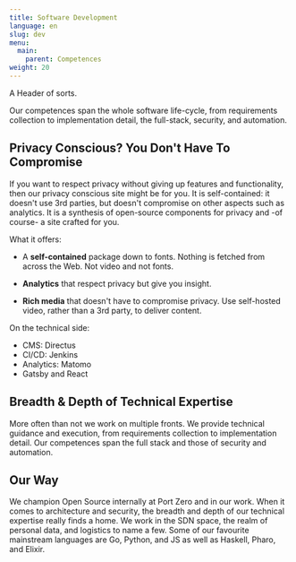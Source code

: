 ```yaml
---
title: Software Development
language: en
slug: dev
menu:
  main:
    parent: Competences
weight: 20
---
```


<p class="lead">
   A Header of sorts.
</p>

Our competences span the whole software life-cycle, from requirements collection to implementation detail, the full-stack, security, and automation.

## Privacy Conscious? You Don't Have To Compromise

If you want to respect privacy without giving up features and functionality, then our privacy conscious site might be for you.
It is self-contained: it doesn't use 3rd parties, but doesn't compromise on other aspects such as analytics.
It is a synthesis of open-source components for privacy and -of course- a site crafted for you.

What it offers:

- A **self-contained** package down to fonts.
Nothing is fetched from across the Web.
Not video and not fonts.

- **Analytics** that respect privacy but give you insight.

- **Rich media** that doesn't have to compromise privacy.
Use self-hosted video, rather than a 3rd party, to deliver content.

On the technical side:

- CMS: Directus
- CI/CD: Jenkins
- Analytics: Matomo
- Gatsby and React

## Breadth & Depth of Technical Expertise

More often than not we work on multiple fronts.
We provide technical guidance and execution, from requirements collection to implementation detail.
Our competences span the full stack and those of security and automation.

## Our Way

We champion Open Source internally at Port Zero and in our work.
When it comes to architecture and security, the breadth and depth of our technical expertise really finds a home.
We work in the SDN space, the realm of personal data, and logistics to name a few.
Some of our favourite mainstream languages are Go, Python, and JS as well as Haskell, Pharo, and Elixir.
